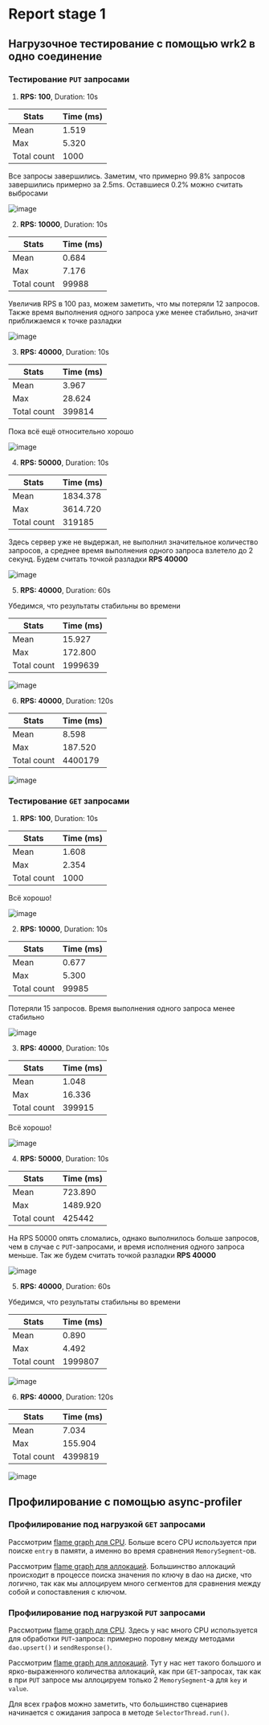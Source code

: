# Report stage 1
## Нагрузочное тестирование с помощью wrk2 в одно соединение

### Тестирование `PUT` запросами

1. **RPS: 100**, Duration: 10s

| Stats       | Time (ms) |
|-------------|-----------|
| Mean        | 1.519     |
| Max         | 5.320     |
| Total count | 1000      |

Все запросы завершились. Заметим, что примерно 99.8% запросов завершились примерно за 2.5ms. Оставшиеся 0.2% можно считать выбросами

![image](images/stage1/put-d10-t1-c1-R100.png)

2. **RPS: 10000**, Duration: 10s

| Stats       | Time (ms) |
|-------------|-----------|
| Mean        | 0.684     |
| Max         | 7.176     |
| Total count | 99988     |

Увеличив RPS в 100 раз, можем заметить, что мы потеряли 12 запросов. Также время выполнения одного запроса уже менее стабильно, значит приближаемся к точке разладки

![image](images/stage1/put-d10-t1-c1-R10000.png)

3. **RPS: 40000**, Duration: 10s

| Stats       | Time (ms) |
|-------------|-----------|
| Mean        | 3.967     |
| Max         | 28.624    |
| Total count | 399814    |

Пока всё ещё относительно хорошо

![image](images/stage1/put-d10-t1-c1-R40000.png)

4. **RPS: 50000**, Duration: 10s

| Stats       | Time (ms) |
|-------------|-----------|
| Mean        | 1834.378  |
| Max         | 3614.720  |
| Total count | 319185    |

Здесь сервер уже не выдержал, не выполнил значительное количество запросов, а среднее время выполнения одного запроса взлетело до 2 секунд. Будем считать точкой разладки **RPS 40000**

![image](images/stage1/put-d10-t1-c1-R50000.png)

5. **RPS: 40000**, Duration: 60s

Убедимся, что результаты стабильны во времени

| Stats       | Time (ms) |
|-------------|-----------|
| Mean        | 15.927    |
| Max         | 172.800   |
| Total count | 1999639   |

![image](images/stage1/put-d60-t1-c1-R40000.png)

6. **RPS: 40000**, Duration: 120s

| Stats       | Time (ms) |
|-------------|-----------|
| Mean        | 8.598     |
| Max         | 187.520   |
| Total count | 4400179   |

![image](images/stage1/put-d120-t1-c1-R40000.png)

### Тестирование `GET` запросами

1. **RPS: 100**, Duration: 10s

| Stats       | Time (ms) |
|-------------|-----------|
| Mean        | 1.608     |
| Max         | 2.354     |
| Total count | 1000      |

Всё хорошо!

![image](images/stage1/get-d10-t1-c1-R100.png)

2. **RPS: 10000**, Duration: 10s

| Stats       | Time (ms) |
|-------------|-----------|
| Mean        | 0.677     |
| Max         | 5.300     |
| Total count | 99985     |

Потеряли 15 запросов. Время выполнения одного запроса менее стабильно

![image](images/stage1/get-d10-t1-c1-R10000.png)

3. **RPS: 40000**, Duration: 10s

| Stats       | Time (ms) |
|-------------|-----------|
| Mean        | 1.048     |
| Max         | 16.336    |
| Total count | 399915    |

Всё хорошо!

![image](images/stage1/get-d10-t1-c1-R40000.png)

4. **RPS: 50000**, Duration: 10s

| Stats       | Time (ms) |
|-------------|-----------|
| Mean        | 723.890   |
| Max         | 1489.920  |
| Total count | 425442    |

На RPS 50000 опять сломались, однако выполнилось больше запросов, чем в случае с `PUT`-запросами, и время исполнения одного запроса меньше. Так же будем считать точкой разладки **RPS 40000**

![image](images/stage1/get-d10-t1-c1-R50000.png)

5. **RPS: 40000**, Duration: 60s

Убедимся, что результаты стабильны во времени

| Stats       | Time (ms) |
|-------------|-----------|
| Mean        | 0.890     |
| Max         | 4.492     |
| Total count | 1999807   |

![image](images/stage1/get-d60-t1-c1-R40000.png)

6. **RPS: 40000**, Duration: 120s

| Stats       | Time (ms) |
|-------------|-----------|
| Mean        | 7.034     |
| Max         | 155.904   |
| Total count | 4399819   |

![image](images/stage1/get-d120-t1-c1-R40000.png)

## Профилирование с помощью async-profiler

### Профилирование под нагрузкой `GET` запросами

Рассмотрим [flame graph для CPU](flame_graphs/stage1/get_cpu.html). Больше всего CPU используется при поиске `entry` в памяти,
а именно во время сравнения `MemorySegment`-ов.

Рассмотрим [flame graph для аллокаций](flame_graphs/get_alloc.html). Большинство 
аллокаций происходит в процессе поиска значения по ключу в dao на диске, что логично, так как мы аллоцируем много 
сегментов для сравнения между собой и сопоставления с ключом.

### Профилирование под нагрузкой `PUT` запросами

Рассмотрим [flame graph для CPU](flame_graphs/stage1/put_cpu.html). Здесь у нас много CPU используется для обработки
`PUT`-запроса: примерно поровну между методами `dao.upsert()` и `sendResponse()`.

Рассмотрим [flame graph для аллокаций](flame_graphs/stage1/put_alloc.html). Тут у нас нет такого большого и ярко-выраженного 
количества аллокаций, как при `GET`-запросах, так как в при `PUT` запросе мы аллоцируем только 2 `MemorySegment`-а для
`key` и `value`.

Для всех графов можно заметить, что большинство сценариев начинается с ожидания запроса в методе `SelectorThread.run()`.
